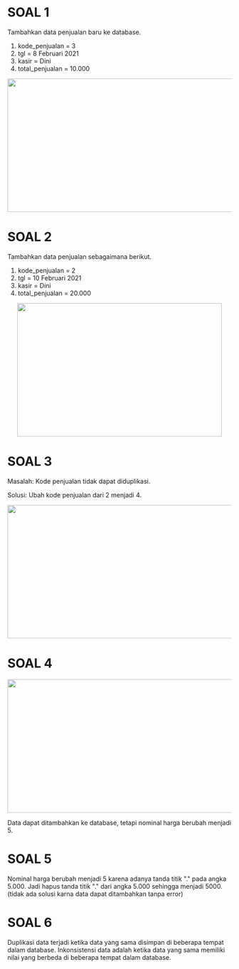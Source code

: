 <h1> SOAL 1 </h1>
Tambahkan data penjualan baru ke database.


1.	kode_penjualan = 3 
2.	tgl = 8 Februari 2021
3.	kasir = Dini
4.	total_penjualan = 10.000
<p align="center">
  <img width="700" height="300" src="https://i.imgur.com/pHBUbnq.png">
</p>

<h1>SOAL 2 </h1>
Tambahkan data penjualan sebagaimana berikut.

1.	kode_penjualan = 2
2.	tgl = 10 Februari 2021
3.	kasir = Dini
4.	total_penjualan = 20.000
<p align="center">
  <img width="460" height="300" src="https://i.imgur.com/2FcZ2pH.png">
</p>

<h1>SOAL 3 </h1>
Masalah:
Kode penjualan tidak dapat diduplikasi.

Solusi:
Ubah kode penjualan dari 2 menjadi 4.
<p align="center">
  <img width="700" height="300" src="https://i.imgur.com/bF7Nlx0.png">
</p>

<h1> SOAL 4 </h1>
<p align="center">
  <img width="700" height="300" src="https://i.imgur.com/b7ht0ic.png">
</p>
Data dapat ditambahkan ke database, tetapi nominal harga berubah menjadi 5.

<h1> SOAL 5 </h1>
Nominal harga berubah menjadi 5 karena adanya tanda titik "." pada angka 5.000.
Jadi hapus tanda titik "." dari angka 5.000 sehingga menjadi 5000.
(tidak ada solusi karna data dapat ditambahkan tanpa error)


<h1> SOAL 6 </h1>
Duplikasi data terjadi ketika data yang sama disimpan di beberapa tempat dalam database.
Inkonsistensi data adalah ketika data yang sama memiliki nilai yang berbeda di beberapa tempat dalam database.
